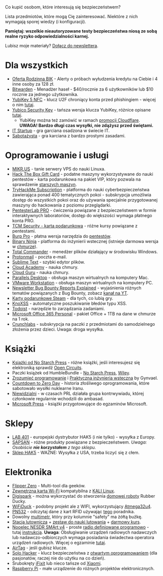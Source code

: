 Co kupić osobom, które interesują się bezpieczeństwem?

Lista przedmiotów, które mogą Cię zainteresować. Niektóre z nich wymagają sporej wiedzy (i konfiguracji).

**Pamiętaj: wszelkie nieautoryzowane testy bezpieczeństwa niosą ze sobą realne ryzyko odpowiedzialności karnej.**

Lubisz moje materiały? [Dołącz do newslettera](https://newsletter.szurek.tv/).

# Dla wszystkich

* [Oferta Rodzinna BIK](https://www.bik.pl/klienci-indywidualni/oferta-rodzinna) - Alerty o próbach wyłudzenia kredytu na Ciebie i 4 inne osoby za 128 zł.
* [Bitwarden](https://bitwarden.com/pricing) - Menadżer haseł - $40/rocznie za 6 użytkowników lub $10 rocznie za jednego użytkownika.
* [YubiKey 5 NFC](https://www.ceneo.pl/79616002) - klucz U2F chroniący konta przed phishingiem - więcej o nim [tutaj](https://www.youtube.com/watch?v=uku-G_COA7U&t=264s).
* [Yubico Security Key](https://www.ceneo.pl/79616003) - tańsza wersja klucza YubiKey, różnice opisane [tutaj](https://security.szurek.pl/yubikey/).
  * YubiKey można też zamówić w ramach [promocji Cloudflare](https://www.cloudflare.com/products/zero-trust/phishing-resistant-mfa/). **UWAGA! Bardzo długi czas wysyłki, nie zdążysz przed świętami.**
* [IT Startup](https://javadevmatt.shoplo.com/kategoria/gry-edukacyjne) - gra garciana osadzona w świecie IT.
* [Sabotażysta](https://www.rebel.pl/gry-planszowe/sabotazysta-9004.html) - gra karciana z bardzo prostymi zasadami.

# Oprogramowanie i usługi

* [MIKR.US](https://mikr.us/) - tanie serwery VPS do nauki Linuxa.
* [Hack The Box Gift Card](https://www.hackthebox.eu/giftcards) - podatne maszyny wykorzystywane do nauki pentestów - karta podarunkowa na pakiet VIP, który pozwala na sprawdzenie [starszych maszyn](https://www.hackthebox.eu/individuals).
* [TryHackMe Subscription](https://tryhackme.com/subscriptions) - platforma  do nauki cyberbezpieczeństwa zawierająca ponad 400 tematycznych pokoi - subskrypcja umożliwia dostęp do wszystkich pokoi oraz do używania specjalnie przygotowanej maszyny do hackowania z poziomu przeglądarki.
* [PentesterLab PRO](https://pentesterlab.com/pro) - ćwiczenia powiązane z bezpieczeństwem w formie interaktywnych laboratoriów, dostęp do większości wymaga płatnego konta PRO.
* [TCM Security - karta podarunkowa](https://academy.tcm-sec.com/p/gift) - różne kursy powiązane z pentestami.
* [Burp Pro](https://portswigger.net/buy/pro) - płatna wersja narzędzia do [pentestów](https://www.youtube.com/watch?v=cpaxYnHus9Q&t=225s).
* [Binary Ninja](https://binary.ninja/purchase/) - platforma do inżynierii wstecznej (istnieje darmowa wersja w [chmurze](https://cloud.binary.ninja/)).
* [Total Commander](https://www.ghisler.com/) - menedżer plików działający w środowisku Windows.
* [Protonmail](https://protonmail.com/pl/) - poczta e-mail.
* [Sublime Text](https://www.sublimetext.com/) - szybki edytor plików.
* [Cloud Academy](https://cloudacademy.com/) - nauka chmury.
* [Cloud Guru](https://acloudguru.com/) - nauka chmury.
* [Parallels Desktop](https://www.parallels.com/eu/products/desktop/buy/) - obsługa maszyn wirtualnych na komputery Mac.
* [VMware Workstation](https://www.vmware.com/products/workstation-pro.html) - obsługa maszyn wirtualnych na komputery PC.
* [Newsletter Bug Bounty Reports Explained](https://members.bugbountyexplained.com/premium/) - wyjaśnienia różnych tematów powiązanych z Bug Bounty, zobacz [kanał na YT](https://www.youtube.com/c/BugBountyReportsExplained).
* [Karty podarunkowe Steam](https://store.steampowered.com/digitalgiftcards/) - dla tych, co lubią gry.
* [KnoXSS](https://knoxss.me/) - automatyczne poszukiwanie błedów typu XSS.
* [Todoist](https://todoist.com/pl/pricing) - narzędzie to zarządzania zadaniami. 
* [Microsoft Office 365 Personal](https://www.ceneo.pl/28820889) - pakiet Office + 1TB na dane w chmurze na 1 rok.
* [Crunchlabs](https://www.crunchlabs.com/) - subskrypcja na paczki z przedmiotami do samodzielnego złożenia przez dzieci. Uwaga: droga wysyłka.

# Książki

* [Książki od No Starch Press](https://nostarch.com/) - różne książki, jeśli interesujesz się elektroniką sprawdź [Open Circuits](https://nostarch.com/download/OpenCircuits_Chapter1.pdf).
* Paczki książek od HumbleBundle - [No Starch Press](https://www.humblebundle.com/books/hacking-no-starch-press-books-2022), [Wiley](https://www.humblebundle.com/books/holiday-encore-become-cybersecurity-expert-wiley-books).
* [Zrozumieć programowanie](https://ksiegarnia.pwn.pl/Zrozumiec-programowanie,688790689,p.html) i [Praktyczna inżynieria wsteczna](https://ksiegarnia.pwn.pl/Praktyczna-inzynieria-wsteczna,622427233,p.html) by Gynvael.
* [Countdown to Zero Day](https://lubimyczytac.pl/ksiazka/4991967/countdown-to-zero-day-stuxnet-and-the-launch-of-the-world-s-first-digital-weapon) - historia złośliwego oprogramowania, które sabotowało wysiłki nuklearne Iranu.
* [Niewidzialni](https://lubimyczytac.pl/ksiazka/4958514/niewidzialni-najwieksza-tajemnica-sluzb-specjalnych-prl) - w czasach PRL działała grupa kontrwywiadu, której członkowie regularnie wchodzili do ambasad.
* [Microsoft Press](https://www.microsoftpressstore.com/) - książki przygotowujące do egzaminów Microsoft.

# Sklepy

* [LAB 401](https://lab401.com/) - europejski dystrybutor HAK5 (i nie tylko) - wysyłka z Europy.
* [SAPSAN](https://sapsan-sklep.pl/) - różne produkty powiązane z bezpieczeństwem. _Uwaga: Osobiście **nie korzystałem** z tego sklepu._
* [Sklep HAK5](https://shop.hak5.org/) - WAŻNE: Wysyłka z USA, trzeba liczyć się z cłem.

# Elektronika

* [Flipper Zero](https://shop.flipperzero.one/) - Multi-tool dla geeków. 
* [Zewnętrzna karta Wi-Fi](https://www.kali.org/docs/nethunter/wireless-cards/) kompatybilna z [KALI Linux](https://www.kali.org/).
* [Digispark](https://www.ceneo.pl/106485665) - można wykorzystać do stworzenia [domowej roboty](https://hackernoon.com/low-cost-usb-rubber-ducky-pen-test-tool-for-3-using-digispark-and-duck2spark-5d59afc1910) Rubber Ducky.
* [WiFiDuck](https://github.com/SpacehuhnTech/WiFiDuck) - podobny projekt ale z WIFI, wykorzystujący [Atmega32u4](https://allegro.pl/listing?string=Atmega32u4).
* [PN532](https://allegro.pl/kategoria/komputery?string=PN532) - odczytaj dane z kart RFID używając [tego](http://smartlockpicking.com/slides/Confidence_A_2018_Practical_Guide_To_Hacking_RFID_NFC.pdf) poradnika.
* Dowolny [multimetr](https://lygte-info.dk/info/DMMReviews.html), który przy kolumnie "safety" ma żółtą buźkę.
* [Stacja lutownicza](https://botland.com.pl/176-stacje-lutownicze) + [zestaw do nauki lutowania](https://botland.com.pl/pl/zestawy-i-kursy-forbot/5348-forbot-zestaw-do-nauki-lutowania-elementow-tht.html) + [darmowy kurs](https://forbot.pl/blog/kurs-lutowania-wstep-spis-tresci-id12556).
* [Nooelec NESDR SMArt v4](https://www.amazon.pl/s?k=Nooelec) - proste [radio definiowane programowo](http://www.hdsdr.de/screenshots.html) - tutaj [instrukcja](https://support.nooelec.com/hc/en-us/articles/360005298053-NESDR-Installation-Guide). **Uwaga**: Obsługiwanie urządzeń radiowych nadawczych lub nadawczo-odbiorczych wymaga posiadania świadectwa operatora urządzeń radiowych. Więcej o egzaminie [tutaj](http://www.egzaminkf.pl/home.php).
* [AirTag](https://www.apple.com/pl/airtag/) - jeśli gubisz klucze.
* [Solo Hacker](https://leetronics.de/en/) - klucz bezpieczeństwa z [otwartym oprogramowaniem](https://github.com/solokeys/solo) (dla pasjonatów, raczej nie do użytku na co dzień).
* Śrubokręty [iFixit](https://www.ceneo.pl/Zestawy_narzedziowe;szukaj-ifixit) lub nieco tańsze od [Xiaomi](https://www.ceneo.pl/106921151).
* [Raspberry Pi](https://www.ceneo.pl/Komputery;szukaj-raspberry+pi) - małe urządzenie do różnych projektów elektronicznych.
